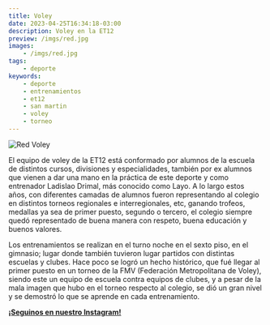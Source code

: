 ```yaml
---
title: Voley
date: 2023-04-25T16:34:18-03:00
description: Voley en la ET12
preview: /imgs/red.jpg
images:
    - /imgs/red.jpg
tags:
    - deporte
keywords:
    - deporte
    - entrenamientos
    - et12
    - san martin
    - voley
    - torneo
---
```


![Red Voley](/imgs/red.jpg)

El equipo de voley de la ET12 está conformado por alumnos de la escuela de distintos cursos, divisiones y especialidades, también por ex alumnos que vienen a dar una mano en la práctica de este deporte y como entrenador Ladislao Drimal, más conocido como Layo. A lo largo estos años, con diferentes camadas de alumnos fueron representando al colegio en distintos torneos regionales e interregionales, etc, ganando trofeos, medallas ya sea de primer puesto, segundo o tercero, el colegio siempre quedó representado de buena manera con respeto, buena educación y buenos valores.

Los entrenamientos se realizan en el turno noche en el sexto piso, en el gimnasio; lugar donde también tuvieron lugar partidos con distintas escuelas y clubes. Hace poco se logró un hecho histórico, que fué llegar al primer puesto en un torneo de la FMV (Federación Metropolitana de Voley), siendo este un equipo de escuela contra equipos de clubes, y a pesar de la mala imagen que hubo en el torneo respecto al colegio, se dió un gran nivel y se demostró lo que se aprende en cada entrenamiento.

**[<i class='fab fa-brands fa-instagram'></i> ¡Seguinos en nuestro Instagram! <i class='fab fa-brands fa-instagram'></i>](https://www.instagram.com/voley.et12)**